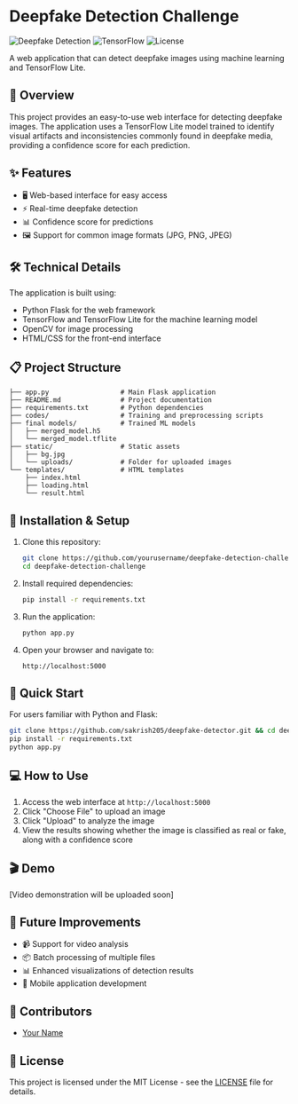 # Deepfake Detection Challenge

![Deepfake Detection](https://img.shields.io/badge/AI-Deepfake%20Detection-blue)
![TensorFlow](https://img.shields.io/badge/TensorFlow-2.0+-orange)
![License](https://img.shields.io/badge/License-MIT-green)

A web application that can detect deepfake images using machine learning and TensorFlow Lite.

## 📝 Overview

This project provides an easy-to-use web interface for detecting deepfake images. The application uses a TensorFlow Lite model trained to identify visual artifacts and inconsistencies commonly found in deepfake media, providing a confidence score for each prediction.

## ✨ Features

- 🖥️ Web-based interface for easy access
- ⚡ Real-time deepfake detection
- 📊 Confidence score for predictions
- 🖼️ Support for common image formats (JPG, PNG, JPEG)

## 🛠️ Technical Details

The application is built using:
- Python Flask for the web framework
- TensorFlow and TensorFlow Lite for the machine learning model
- OpenCV for image processing
- HTML/CSS for the front-end interface

## 📋 Project Structure

```
├── app.py                  # Main Flask application
├── README.md               # Project documentation
├── requirements.txt        # Python dependencies
├── codes/                  # Training and preprocessing scripts
├── final models/           # Trained ML models
│   ├── merged_model.h5
│   └── merged_model.tflite
├── static/                 # Static assets
│   ├── bg.jpg
│   └── uploads/            # Folder for uploaded images
└── templates/              # HTML templates
    ├── index.html
    ├── loading.html
    └── result.html
```

## 🚀 Installation & Setup

1. Clone this repository:
   ```bash
   git clone https://github.com/yourusername/deepfake-detection-challenge.git
   cd deepfake-detection-challenge
   ```

2. Install required dependencies:
   ```bash
   pip install -r requirements.txt
   ```

3. Run the application:
   ```bash
   python app.py
   ```

4. Open your browser and navigate to:
   ```
   http://localhost:5000
   ```

## 🚀 Quick Start
For users familiar with Python and Flask:
```bash
git clone https://github.com/sakrish205/deepfake-detector.git && cd deepfake-detector
pip install -r requirements.txt
python app.py
```

## 💻 How to Use

1. Access the web interface at `http://localhost:5000`
2. Click "Choose File" to upload an image
3. Click "Upload" to analyze the image
4. View the results showing whether the image is classified as real or fake, along with a confidence score

## 🎬 Demo

[Video demonstration will be uploaded soon]

## 🔮 Future Improvements

- 📹 Support for video analysis
- 📦 Batch processing of multiple files
- 📊 Enhanced visualizations of detection results
- 📱 Mobile application development

## 👥 Contributors

- [Your Name](https://github.com/yourusername)

## 📄 License

This project is licensed under the MIT License - see the [LICENSE](LICENSE) file for details.